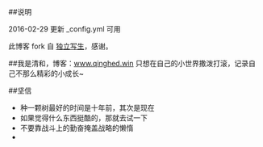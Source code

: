 ##说明

2016-02-29  更新 _config.yml 可用

此博客 fork 自 [独立写生](http://cnfeat.com/)，感谢。

##我是清和，博客：www.qinghed.win
只想在自己的小世界撒泼打滚，记录自己不那么精彩的小成长~

##坚信


- 种一颗树最好的时间是十年前，其次是现在
- 如果觉得什么东西挺酷的，那就去试一下
- 不要靠战斗上的勤奋掩盖战略的懒惰
-



